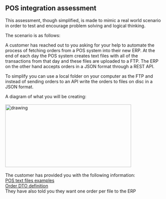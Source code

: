 ## POS integration assessment

This assessment, though simplified, is made to mimic a real world scenario in order to test and encourage problem solving and logical thinking.

The scenario is as follows:

A customer has reached out to you asking for your help to automate the process of fetching orders from a POS system into their new ERP. At the end of each day the POS system creates text files with all of the transactions from that day and these files are uploaded to a FTP. The ERP on the other hand accepts orders in a JSON format through a REST API.

To simplify you can use a local folder on your computer as the FTP and instead of sending orders to an API write the orders to files on disc in a JSON format.

A diagram of what you will be creating: <br />
<br />
<img src="https://user-images.githubusercontent.com/1340052/147926048-b051c849-c214-4fbc-92fb-ae6a12f37887.png" alt="drawing" width="400" height="200"/>
<br />
<br />
The customer has provided you with the following information: <br />
[POS text files examples](https://github.com/MaksimerAB/MockAssessment/tree/main/POS%20files)<br />
[Order DTO definition](https://github.com/MaksimerAB/MockAssessment/tree/main/ERP%20DTO)<br />
They have also told you they want one order per file to the ERP<br />
